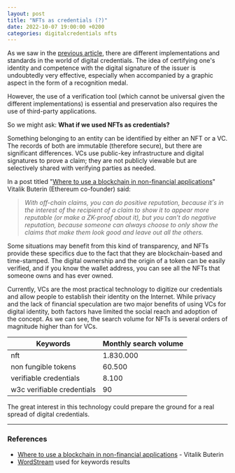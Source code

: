 ```yaml
---
layout: post
title: "NFTs as credentials (?)"
date: 2022-10-07 19:00:00 +0200
categories: digitalcredentials nfts
---
```


As we saw in the [previous article](https://davdifr.github.io/digitalcredentials/2022/09/22/exploring-digital-credentials.html), there are different implementations and standards in the world of digital credentials. The idea of certifying one's identity and competence with the digital signature of the issuer is undoubtedly very effective, especially when accompanied by a graphic aspect in the form of a recognition medal.

However, the use of a verification tool (which cannot be universal given the different implementations) is essential and preservation also requires the use of third-party applications.

So we might ask: **What if we used NFTs as credentials?**

Something belonging to an entity can be identified by either an NFT or a VC. The records of both are immutable (therefore secure), but there are significant differences. VCs use public-key infrastructure and digital signatures to prove a claim; they are not publicly viewable but are selectively shared with verifying parties as needed.

In a post titled "[Where to use a blockchain in non-financial applications](https://vitalik.ca/general/2022/06/12/nonfin.html)" Vitalik Buterin (Ethereum co-founder) said:

> _With off-chain claims, you can do *positive* reputation, because it's in the interest of the recipient of a claim to show it to appear more reputable (or make a ZK-proof about it), but you can't do *negative* reputation, because someone can always choose to only show the claims that make them look good and leave out all the others._

Some situations may benefit from this kind of transparency, and NFTs provide these specifics due to the fact that they are blockchain-based and time-stamped. The digital ownership and the origin of a token can be easily verified, and if you know the wallet address, you can see all the NFTs that someone owns and has ever owned.

Currently, VCs are the most practical technology to digitize our credentials and allow people to establish their identity on the Internet. While privacy and the lack of financial speculation are two major benefits of using VCs for digital identity, both factors have limited the social reach and adoption of the concept.
As we can see, the search volume for NFTs is several orders of magnitude higher than for VCs.

| Keywords                   | Monthly search volume |
| -------------------------- | --------------------- |
| nft                        | 1.830.000             |
| non fungible tokens        | 60.500                |
| verifiable credentials     | 8.100                 |
| w3c verifiable credentials | 90                    |

The great interest in this technology could prepare the ground for a real spread of digital credentials.

---

### References

- [Where to use a blockchain in non-financial applications](https://vitalik.ca/general/2022/06/12/nonfin.html) - Vitalik Buterin
- [WordStream](https://tools.wordstream.com/) used for keywords results
